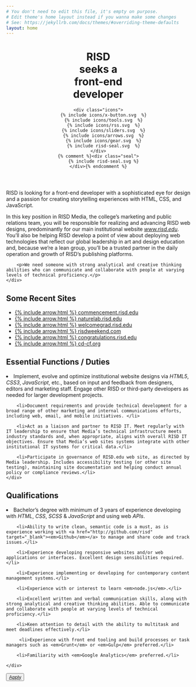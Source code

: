 ```yaml
---
# You don't need to edit this file, it's empty on purpose.
# Edit theme's home layout instead if you wanna make some changes
# See: https://jekyllrb.com/docs/themes/#overriding-theme-defaults
layout: home
---
```



<header class="intro">
	<h1><span class="word word-one">RISD</span> <br> <span class="word word-two">seeks</span> <span class="word word-three">a</span> <br> <span class="word word-four">front-end</span> <br><span class="word word-five">developer</span></h1>
	
	<div class="icons">
		{% include icons/x-button.svg  %}
		{% include icons/tools.svg  %}
		{% include icons/rss.svg  %}
		{% include icons/sliders.svg  %}
		{% include icons/arrows.svg  %}
		{% include icons/gear.svg  %}
		{% include risd-seal.svg  %}
	</div>
	{% comment %}<div class="seal">
		{% include risd-seal.svg %}
	</div>{% endcomment %}
</header>

<section class="description">
	<div class="intro-text__container">
		<p class="intro-text">RISD is looking for a front-end developer with a sophisticated eye for design and a passion for creating storytelling experiences with HTML, CSS, and JavaScript.</p>
	</div>
</section>
	

<section class="description">
	<div class="description__text-container">
		<p>In this key position in RISD Media, the college’s marketing and public relations team, you will be responsible for realizing and advancing RISD web designs, predominantly for our main institutional website <a href="http://www.risd.edu" target="_blank"><em>www.risd.edu</em></a>. You’ll also be helping RISD develop a point of view about deploying web technologies that reflect our global leadership in art and design education and, because we’re a lean group, you’ll be a trusted partner in the daily operation and growth of RISD’s publishing platforms.</p>

		<p>We need someone with strong analytical and creative thinking abilities who can communicate and collaborate with people at varying levels of technical proficiency.</p>
	</div>
</section>

<section class="description portfolio">
	<h2 class="description__title">Some Recent Sites</h2>
	<ul class="portfolio-list">
		<li class="portfolio-item">
			<a class="portfolio-link" href="http://commencement.risd.edu">
				<span class="arrow">
					{% include  arrow.html  %}
				</span>
				commencement.risd.edu
			</a>
		</li>
		<li class="portfolio-item">
			<a class="portfolio-link" href="http://naturelab.risd.edu" target="_blank">
			<span class="arrow">
				{% include  arrow.html  %}
			</span>
			naturelab.risd.edu</a>
		</li>
		<li class="portfolio-item">
			<a class="portfolio-link" href="http://welcomegrad.risd.edu" target="_blank">
				<span class="arrow">
					{% include  arrow.html  %}
				</span>
				welcomegrad.risd.edu
			</a>
		</li>
		<li class="portfolio-item">
			<a class="portfolio-link" href="http://risdweekend.com" target="_blank">
				<span class="arrow">
					{% include  arrow.html  %}
				</span>
				risdweekend.com
			</a>
		</li>
		<li class="portfolio-item">
			<a class="portfolio-link" href="http://congratulations.risd.edu" target="_blank">
			<span class="arrow">
				{% include  arrow.html  %}
			</span>
			congratulations.risd.edu</a>
		</li>
		<li class="portfolio-item"><a class="portfolio-link" href="http://cd-cf.org" target="_blank">
			<span class="arrow">
				{% include  arrow.html  %}
			</span>
			cd-cf.org</a>
		</li>
	</ul>
</section>

<section class="description">
	<h2 class="description__title">Essential Functions / Duties</h2>
	<div class="description__text-container">
		<li>Implement, evolve and optimize institutional website designs via <em>HTML5</em>, <em>CSS3</em>, <em>JavaScript</em>, etc., based on input and feedback from designers, editors and marketing staff. Engage other RISD or third-party developers as needed for larger development projects.</li>

		<li>Document requirements and provide technical development for a broad range of other marketing and internal communications efforts, including web, email, and mobile initiatives. </li>

		<li>Act as a liaison and partner to RISD IT. Meet regularly with IT leadership to ensure that Media’s technical infrastructure meets industry standards and, when appropriate, aligns with overall RISD IT objectives. Ensure that Media’s web sites systems integrate with other institutional IT systems for critical data.</li>

		<li>Participate in governance of RISD.edu web site, as directed by Media leadership. Includes accessibility testing (or other site testing), maintaining site documentation and helping conduct annual policy or compliance reviews.</li>
	</div>
</section>

<section class="description">
	<h2 class="description__title">Qualifications</h2>
	<div class="description__text-container">
		<li>Bachelor’s degree with minimum of 3 years of experience developing with <em>HTML</em>, <em>CSS</em>, <em>SCSS</em> &amp; <em>JavaScript</em> and using web <em>APIs</em>. </li>

		<li>Ability to write clean, semantic code is a must, as is experience working with <a href="http://github.com/risd" target="_blank"><em>Github</em></a> to manage and share code and track issues.</li> 

		<li>Experience developing responsive websites and/or web applications or interfaces. Excellent design sensibilities required.</li>

		<li>Experience implementing or developing for contemporary content management systems.</li>

		<li>Experience with or interest to learn <em>node.js</em>.</li>

		<li>Excellent written and verbal communication skills, along with strong analytical and creative thinking abilities. Able to communicate and collaborate with people at varying levels of technical proficiency.</li>

		<li>Keen attention to detail with the ability to multitask and meet deadlines effectively.</li>

		 <li>Experience with front end tooling and build processes or task managers such as <em>Grunt</em> or <em>Gulp</em> preferred.</li>

		<li>Familiarity with <em>Google Analytics</em> preferred.</li>

	</div>
</section>

<section>
	<button class="apply"><a href="https://careers.risd.edu/postings/1562" target="_blank" class="apply-link">Apply</a></button>	
</section>
